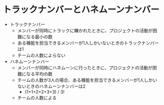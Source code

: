 # トラックナンバーとハネムーンナンバー

- トラックナンバー
    - メンバーが同時にトラックに轢かれたときに、プロジェクトの活動が困難になる最小の数
    - ある機能を担当できるメンバーが1人しかいないときのトラックナンバーは1
    - チームの人数によらない
- ハネムーンナンバー
    - メンバーが同時にハネムーンに行ったときに、プロジェクトの活動が困難になる平均の数
    - チームの人数が3人の場合、ある機能を担当できるメンバーが1人しかいないときのハネムーンナンバーは2
        - (1+1+2+2+3+3) / 3!
    - チームの人数による

